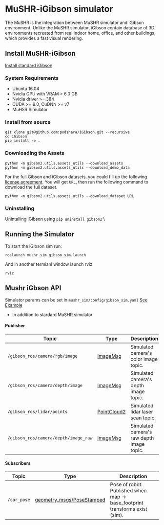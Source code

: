 # MuSHR-iGibson simulator
The MuSHR is the integration between MuSHR simulator and iGibson environment. Unlike the MuSHR simulator, iGibson contain database of 3D environments recreated from real indoor home, office, and other buildings, which provides a fast visual rendering. 

## Install MuSHR-iGibson
[Install standard iGibson](http://svl.stanford.edu/igibson/docs/installation.html)
### System Requirements
- Ubuntu 16.04
- Nvidia GPU with VRAM > 6.0 GB
- Nvidia driver >= 384
- CUDA >= 9.0, CuDNN >= v7
- MuHSR Simulator

### Install from source
```
git clone git@github.com:podshara/iGibson.git --recursive
cd iGibson
pip install -e .
```
### Downloading the Assets
```
python -m gibson2.utils.assets_utils --download_assets
python -m gibson2.utils.assets_utils --download_demo_data
```

For the full Gibson and iGibson datasets, you could fill up the following [license agreement](https://forms.gle/36TW9uVpjrE1Mkf9A). You will get `URL`, then run the following command to download the full dataset.
```
python -m gibson2.utils.assets_utils --download_dataset URL
```
### Uninstalling
Unintalling iGibson using `pip uninstall gibson2` \

## Running the Simulator
To start the iGibson sim run:
```
roslaunch mushr_sim gibson_sim.launch
```
And in another termianl window launch rviz:
```
rviz
```
## Mushr iGbson API
Simulator params can be set in `mushr_sim/config/gibson_sim.yaml` [See Example](http://svl.stanford.edu/igibson/docs/environments.html)
* In addition to stardard MuSHR simulator
#### Publisher

Topic | Type | Description
------|------|--------------
`/gibson_ros/camera/rgb/image` | [ImageMsg](http://docs.ros.org/melodic/api/sensor_msgs/html/msg/Image.html) | Simulated camera's color image topic.
`/gibson_ros/camera/depth/image` | [ImageMsg](http://docs.ros.org/melodic/api/sensor_msgs/html/msg/Image.html) | Simulated camera's depth image topic.
`/gibson_ros/lidar/points` | [PointCloud2](http://docs.ros.org/melodic/api/sensor_msgs/html/msg/PointCloud2.html) | Simulated lidar laser scan topic.
`/gibson_ros/camera/depth/image_raw` | [ImageMsg](http://docs.ros.org/melodic/api/sensor_msgs/html/msg/Image.html) | Simulated camera's raw depth image topic.


#### Subscribers
Topic | Type | Description
------|------|--------------
`/car_pose`| [geometry_msgs/PoseStamped](http://docs.ros.org/api/geometry_msgs/html/msg/PoseStamped.html) |Pose of robot. Published when map &rarr; base_footprint transforms exist (sim).
